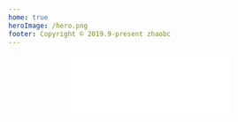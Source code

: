 ```yaml
---
home: true
heroImage: /hero.png
footer: Copyright © 2019.9-present zhaobc
---
```


<div style="display: flex;justify-content: center;">
  <iframe src="zhaobc.site/index.html" style="border:none;height:auto;width:300px;height:110px;" />
</div>

<div class="features">
  <div class="feature">
    <h2>学习笔记</h2>
    <p>纸上得来终觉浅，绝知此事要躬行。</p>
  </div>
  <div class="feature">
    <h2>博客</h2>
    <p>技术笔记，经验笔记</p>
  </div>
  <div class="feature">
    <h2>其他</h2>
    <p>其他内容</p>
  </div>
</div>
